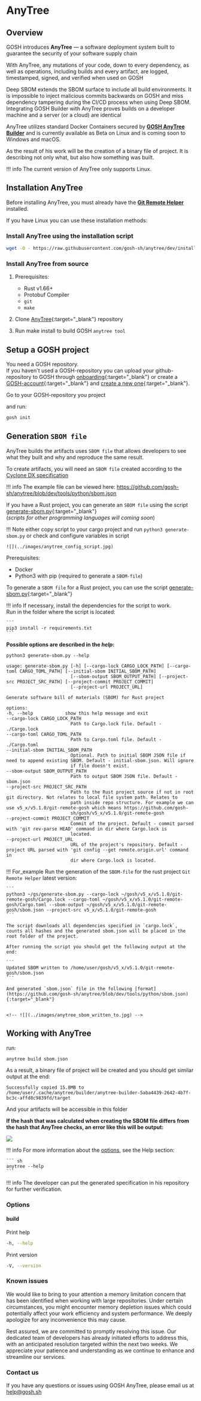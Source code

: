 # **AnyTree**


## **Overview**


GOSH introduces **AnyTree** — a software deployment system built to guarantee the security of your software supply chain

With AnyTree, any mutations of your code, down to every dependency, as well as operations, including builds and every artifact, are logged, timestamped, signed, and verified when used on GOSH

Deep SBOM extends the SBOM surface to include all build environments. It is impossible to inject malicious commits backwards on GOSH and miss dependency tampering during the CI/CD process when using Deep SBOM. Integrating GOSH Builder with AnyTree proves builds on a developer machine and a server (or a cloud) are identical

<!-- creates reproducible containers in an isolated environment.  -->

AnyTree utilizes standard Docker Containers secured by [**GOSH AnyTree Builder**](anytree.md#build-image) and is currently available as Beta on Linux and is coming soon to Windows and macOS.

As the result of his work will be the creation of a binary file of project. It is describing not only what, but also how something was built.

!!! info
    The current version of AnyTree only supports Linux.



## __Installation AnyTree__



Before installing AnyTree, you must already have the [**Git Remote Helper**](git-remote-helper.md) installed.

If you have Linux you can use these installation methods:


### **Install AnyTree using the installation script**


``` sh
wget -O - https://raw.githubusercontent.com/gosh-sh/anytree/dev/install.sh | bash -s
```


<!-- 
### __Install AnyTree from binary releases__

1. Follow the [link](https://github.com/gosh-sh/gosh-build-tools/releases/tag/0.1.1){:target="_blank"} and download GOSH AnyTree for the required operating system.

2. Extract files from tar-file

    for example, for Linux x64, run:

    ``` sh
    tar xzvf gosh-linux-amd64.tar.gz
    ```

3. Move binary files to any searchable path  
    for example:

    ``` sh
    sudo mv gosh /usr/local/bin
    ```
 -->

### __Install AnyTree from source__


1. Prerequisites:

      - Rust v1.66+
      - Protobuf Compiler
      - `git`
      - `make`

2. Clone [AnyTree](https://github.com/gosh-sh/anytree){:target="_blank"} repository

3. Run make install to build GOSH `anytree tool`

<!-- Go to the `gosh-build-tools` directory

    ``` sh
    cd gosh-build-tools && make install
    ``` -->




## **Setup a GOSH project**



You need a GOSH repository.  
If you haven't used a GOSH-repository you can upload your github-repository to GOSH through [onboarding](https://app.gosh.sh/onboarding){:target="_blank"} or create a [GOSH-account](https://app.gosh.sh/){:target="_blank"} and [create a new one](gosh-web/repository.md#create-repository){:target="_blank"}.

Go to your GOSH-repository you project

and run:

``` sh
gosh init
```

## **Generation `SBOM file`**

AnyTree builds the artifacts uses `SBOM file` that allows developers to see what they built and why and reproduce the same result.

To create artifacts, you will need an `SBOM file` created  according to the [Cyclone DX specification](https://cyclonedx.org/docs/1.5/json/)

!!! info
    The example file can be viewed here:
    https://github.com/gosh-sh/anytree/blob/dev/tools/python/sbom.json

If you have a Rust project, you can generate an `SBOM file` using the script [generate-sbom.py](https://github.com/gosh-sh/anytree/blob/dev/tools/python/generate-sbom.py){:target="_blank"}  
(*scripts for other programming languages will coming soon*)


!!! Note
    either copy script to your cargo project and run `python3 generate-sbom.py` or check and configure variables in script

    ![](../images/anytree_config_script.jpg)


Prerequisites:

* Docker
* Python3 with pip (required to generate a `SBOM-file`)


To generate a `SBOM file` for a Rust project, you can use the script [generate-sbom.py](https://github.com/gosh-sh/anytree/blob/dev/tools/python/generate-sbom.py){:target="_blank"}

!!! info
    If necessary, install the dependencies for the script to work.  
    Run in the folder where the script is located:

    ```
    pip3 install -r requirements.txt
    ```

**Possible options are described in the *help*:**

```
python3 generate-sbom.py --help
```

```
usage: generate-sbom.py [-h] [--cargo-lock CARGO_LOCK_PATH] [--cargo-toml CARGO_TOML_PATH] [--initial-sbom INITIAL_SBOM_PATH]
                        [--sbom-output SBOM_OUTPUT_PATH] [--project-src PROJECT_SRC_PATH] [--project-commit PROJECT_COMMIT]
                        [--project-url PROJECT_URL]

Generate software bill of materials (SBOM) for Rust project

options:
-h, --help            show this help message and exit
--cargo-lock CARGO_LOCK_PATH
                        Path to Cargo.lock file. Default - ./Cargo.lock
--cargo-toml CARGO_TOML_PATH
                        Path to Cargo.toml file. Default - ./Cargo.toml
--initial-sbom INITIAL_SBOM_PATH
                        Optional. Path to initial SBOM JSON file if need to append existing SBOM. Default - initial-sbom.json. Will ignore
                        if file doesn't exist.
--sbom-output SBOM_OUTPUT_PATH
                        Path to output SBOM JSON file. Default - sbom.json
--project-src PROJECT_SRC_PATH
                        Path to the Rust project source if not in root git directory. Not relates to local file system path. Relates to
                        path inside repo structure. For example we can use v5_x/v5.1.0/git-remote-gosh which means https://github.com/gosh-
                        sh/gosh/v5_x/v5.1.0/git-remote-gosh
--project-commit PROJECT_COMMIT
                        Commit of the project. Default - commit parsed with 'git rev-parse HEAD' command in dir where Cargo.lock is
                        located.
--project-url PROJECT_URL
                        URL of the project's repository. Default - project URL parsed with 'git config --get remote.origin.url' command in
                        dir where Cargo.lock is located.
```

!!! For_example
    Run the generation of the `SBOM-file` for the rust project `Git Remote Helper` latest version:

    ```
    python3 ~/gs/generate-sbom.py --cargo-lock ~/gosh/v5_x/v5.1.0/git-remote-gosh/Cargo.lock --cargo-toml ~/gosh/v5_x/v5.1.0/git-remote-gosh/Cargo.toml --sbom-output ~/gosh/v5_x/v5.1.0/git-remote-gosh/sbom.json --project-src v5_x/v5.1.0/git-remote-gosh
    ```

    The script downloads all dependencies specified in `cargo.lock`, counts all hashes and the generated sbom.json will be placed in the root folder of the project.

    After running the script you should get the following output at the end:

    ```
    Updated SBOM written to /home/user/gosh/v5_x/v5.1.0/git-remote-gosh/sbom.json
    ```

    And generated `sbom.json` file in the following [format](https://github.com/gosh-sh/anytree/blob/dev/tools/python/sbom.json){:target="_blank"}  


    <!-- ![](../images/anytree_sbom_written_to.jpg) -->



## **Working with AnyTree**



run:

```
anytree build sbom.json
```

As a result, a binary file of project will be created
and you should get similar output at the end:

```
Successfully copied 15.8MB to /home/user/.cache/anytree/builder/anytree-builder-5aba4439-2642-4b7f-bc3c-affd8c9839fd/target
```

And your artifacts will be accessible in this folder

**If the hash that was calculated when creating the SBOM file differs from the hash that AnyTree checks, an error like this will be output:**

![](../images/anytree_error_wrong_hash.jpg)


!!! info
    For more information about the [options](anytree.md#build), see the Help section:

    ``` sh
    anytree --help
    ```

!!! info
    The developer can put the generated specification in his repository for further verification.


### __Options__


#### __build__

Print help

``` sh
-h, --help
```

Print version

``` sh
-V, --version
```

 
### __Known issues__

We would like to bring to your attention a memory limitation concern that has been identified when working with large repositories. Under certain circumstances, you might encounter memory depletion issues which could potentially affect your work efficiency and system performance. We deeply apologize for any inconvenience this may cause.

Rest assured, we are committed to promptly resolving this issue. Our dedicated team of developers has already initiated efforts to address this, with an anticipated resolution targeted within the next two weeks. We appreciate your patience and understanding as we continue to enhance and streamline our services.


### __Contact us__

If you have any questions or issues using GOSH AnyTree, please email us at [help@gosh.sh](mailto:help@gosh.sh)

